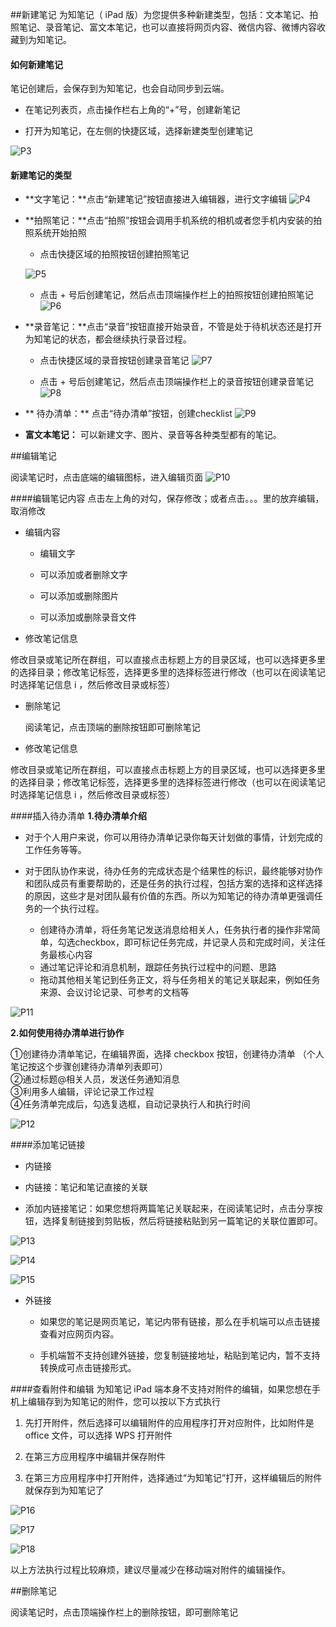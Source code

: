 ##新建笔记
为知笔记（ iPad 版）为您提供多种新建类型，包括：文本笔记、拍照笔记、录音笔记、富文本笔记，也可以直接将网页内容、微信内容、微博内容收藏到为知笔记。


####  如何新建笔记

笔记创建后，会保存到为知笔记，也会自动同步到云端。

 + 在笔记列表页，点击操作栏右上角的“+”号，创建新笔记

+ 打开为知笔记，在左侧的快捷区域，选择新建类型创建笔记

![P3](img/P3.jpg)


#### 新建笔记的类型



+ **文字笔记：**点击“新建笔记”按钮直接进入编辑器，进行文字编辑
![P4](img/P4.jpg)


+ **拍照笔记：**点击“拍照”按钮会调用手机系统的相机或者您手机内安装的拍照系统开始拍照

    + 点击快捷区域的拍照按钮创建拍照笔记

    ![P5](img/P5.jpg)

    + 点击 + 号后创建笔记，然后点击顶端操作栏上的拍照按钮创建拍照笔记
    ![P6](img/P6.jpg)

+ **录音笔记：**点击“录音”按钮直接开始录音，不管是处于待机状态还是打开为知笔记的状态，都会继续执行录音过程。

    + 点击快捷区域的录音按钮创建录音笔记
    ![P7](img/P7.jpg)

    + 点击 + 号后创建笔记，然后点击顶端操作栏上的录音按钮创建录音笔记
    ![P8](img/P8.jpg)

+ ** 待办清单：** 点击“待办清单”按钮，创建checklist
![P9](img/P9.jpg)
+ **富文本笔记：** 可以新建文字、图片、录音等各种类型都有的笔记。


##编辑笔记

 阅读笔记时，点击底端的编辑图标，进入编辑页面
 ![P10](img/P10.jpg)


####编辑笔记内容
 点击左上角的对勾，保存修改；或者点击。。。里的放弃编辑，取消修改

+ 编辑内容

    + 编辑文字

    + 可以添加或者删除文字

     + 可以添加或删除图片

    + 可以添加或删除录音文件

+ 修改笔记信息

修改目录或笔记所在群组，可以直接点击标题上方的目录区域，也可以选择更多里的选择目录；修改笔记标签，选择更多里的选择标签进行修改（也可以在阅读笔记时选择笔记信息 i ，然后修改目录或标签）


+ 删除笔记

    阅读笔记，点击顶端的删除按钮即可删除笔记

+ 修改笔记信息

修改目录或笔记所在群组，可以直接点击标题上方的目录区域，也可以选择更多里的选择目录；修改笔记标签，选择更多里的选择标签进行修改（也可以在阅读笔记时选择笔记信息 i ，然后修改目录或标签）

####插入待办清单
**1.待办清单介绍**
+ 对于个人用户来说，你可以用待办清单记录你每天计划做的事情，计划完成的工作任务等等。

+ 对于团队协作来说，待办任务的完成状态是个结果性的标识，最终能够对协作和团队成员有重要帮助的，还是任务的执行过程，包括方案的选择和这样选择的原因，这些才是对团队最有价值的东西。所以为知笔记的待办清单更强调任务的一个执行过程。

  + 创建待办清单，将任务笔记发送消息给相关人，任务执行者的操作非常简单，勾选checkbox，即可标记任务完成，并记录人员和完成时间，关注任务最核心内容
  + 通过笔记评论和消息机制，跟踪任务执行过程中的问题、思路
  + 拖动其他相关笔记到任务正文，将与任务相关的笔记关联起来，例如任务来源、会议讨论记录、可参考的文档等

![P11](img/P11.jpg)

**2.如何使用待办清单进行协作**

①创建待办清单笔记，在编辑界面，选择 checkbox 按钮，创建待办清单 （个人笔记按这个步骤创建待办清单列表即可）</br>
②通过标题@相关人员，发送任务通知消息</br>
③利用多人编辑，评论记录工作过程</br>
④任务清单完成后，勾选复选框，自动记录执行人和执行时间

![P12](img/P12.jpg)

####添加笔记链接
+ 内链接

 +  内链接：笔记和笔记直接的关联

 +  添加内链接笔记：如果您想将两篇笔记关联起来，在阅读笔记时，点击分享按钮，选择复制链接到剪贴板，然后将链接粘贴到另一篇笔记的关联位置即可。

 ![P13](img/P13.jpg)


 ![P14](img/P14.jpg)


 ![P15](img/P15.jpg)


+ 外链接

    + 如果您的笔记是网页笔记，笔记内带有链接，那么在手机端可以点击链接查看对应网页内容。

    + 手机端暂不支持创建外链接，您复制链接地址，粘贴到笔记内，暂不支持转换成可点击链接形式。


####查看附件和编辑
为知笔记 iPad 端本身不支持对附件的编辑，如果您想在手机上编辑存到为知笔记的附件，您可以按以下方式执行

1.  先打开附件，然后选择可以编辑附件的应用程序打开对应附件，比如附件是 office 文件，可以选择 WPS 打开附件

1.   在第三方应用程序中编辑并保存附件

1.  在第三方应用程序中打开附件，选择通过“为知笔记”打开，这样编辑后的附件就保存到为知笔记了

 ![P16](img/P16.jpg)

 ![P17](img/P17.jpg)

 ![P18](img/P18.jpg)




以上方法执行过程比较麻烦，建议尽量减少在移动端对附件的编辑操作。


##删除笔记

阅读笔记时，点击顶端操作栏上的删除按钮，即可删除笔记


